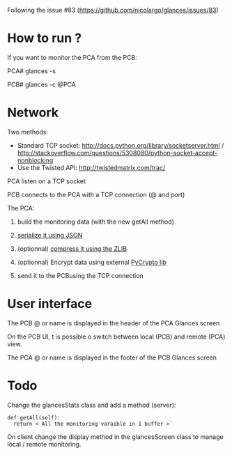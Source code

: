 Following  the issue #83 (https://github.com/nicolargo/glances/issues/83)

# How to run ?

If you want to monitor the PCA from the PCB:

PCA# glances -s

PCB# glances -c @PCA

# Network

Two methods:

* Standard TCP socket: http://docs.python.org/library/socketserver.html / http://stackoverflow.com/questions/5308080/python-socket-accept-nonblocking
* Use the Twisted API: http://twistedmatrix.com/trac/

PCA listen on a TCP socket

PCB connects to the PCA with a TCP connection (@ and port)

The PCA:

1. build the monitoring data (with the new getAll method)

2. [serialize it using JSON](http://docs.python.org/library/json.html)

3. (optionnal) [compress it using the ZLIB](http://docs.python.org/library/zlib.html)

4. (optionnal) Encrypt data using external [PyCrypto lib](http://pypi.python.org/pypi/pycrypto/2.6)

5. send it to the PCBusing the TCP connection

# User interface

The PCB @ or name is displayed in the header of the PCA Glances screen

On the PCB UI, t is possible o switch between local (PCB) and remote (PCA) view.

The PCA @ or name is displayed in the footer of the PCB Glances screen

# Todo

Change the glancesStats class and add a method (server):

    def getAll(self):
      return < All the monitoring varaible in 1 buffer >` 

On client change the display method in the glancesScreen class to manage local / remote monitoring.